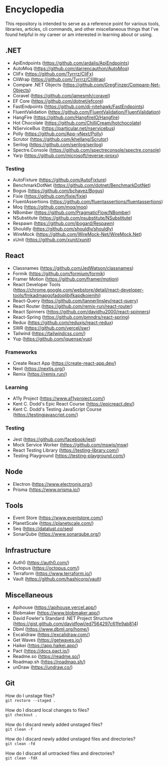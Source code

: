 # Encyclopedia

This repository is intended to serve as a reference point for various tools, libraries, articles, cli commands, and other miscellaneous things that I've found helpful in my career or am interested in learning about or using.

## .NET

- ApiEndpoints (https://github.com/ardalis/ApiEndpoints)
- AutoMoq (https://github.com/darrencauthon/AutoMoq)
- CliFx (https://github.com/Tyrrrz/CliFx)
- CliWrap (https://github.com/Tyrrrz/CliWrap)
- Compare .NET Objects (https://github.com/GregFinzer/Compare-Net-Objects)
- Coravel (https://github.com/jamesmh/coravel)
- EF Core (https://github.com/dotnet/efcore)
- FastEndpoints (https://github.com/dj-nitehawk/FastEndpoints)
- FluentValidation (https://github.com/FluentValidation/FluentValidation)
- HangFire (https://github.com/HangfireIO/Hangfire)
- Hot Chocolate (https://github.com/ChilliCream/hotchocolate)
- NServiceBus (https://particular.net/nservicebus)
- Polly (https://github.com/App-vNext/Polly)
- Scrutor (https://github.com/khellang/Scrutor)
- Serilog (https://github.com/serilog/serilog)
- Spectre.Console (https://github.com/spectreconsole/spectre.console)
- Yarp (https://github.com/microsoft/reverse-proxy)

### Testing

- AutoFixture (https://github.com/AutoFixture)
- BenchmarkDotNet (https://github.com/dotnet/BenchmarkDotNet)
- Bogus (https://github.com/bchavez/Bogus)
- Fixie (https://github.com/fixie/fixie)
- FluentAssertions (https://github.com/fluentassertions/fluentassertions)
- Moq (https://github.com/moq/moq)
- NBomber (https://github.com/PragmaticFlow/NBomber)
- NSubstitute (https://github.com/nsubstitute/NSubstitute)
- Respawn (https://github.com/jbogard/Respawn)
- Shouldly (https://github.com/shouldly/shouldly)
- WireMock (https://github.com/WireMock-Net/WireMock.Net)
- xUnit (https://github.com/xunit/xunit)

## React

- Classnames (https://github.com/JedWatson/classnames)
- Formik (https://github.com/formium/formik)
- Framer Motion (https://github.com/framer/motion)
- React Developer Tools (https://chrome.google.com/webstore/detail/react-developer-tools/fmkadmapgofadopljbjfkapdkoienihi)
- React-Query (https://github.com/tannerlinsley/react-query)
- React Router (https://github.com/remix-run/react-router)
- React Spinners (https://github.com/davidhu2000/react-spinners)
- React-Spring (https://github.com/pmndrs/react-spring)
- Redux (https://github.com/reduxjs/react-redux)
- SWR (https://github.com/vercel/swr)
- Tailwind (https://tailwindcss.com/)
- Yup (https://github.com/jquense/yup)

### Frameworks

- Create React App (https://create-react-app.dev/)
- Next (https://nextjs.org/)
- Remix (https://remix.run/)

### Learning

- A11y Project (https://www.a11yproject.com/)
- Kent C. Dodd's Epic React Course (https://epicreact.dev/)
- Kent C. Dodd's Testing JavaScript Course (https://testingjavascript.com/)

### Testing

- Jest (https://github.com/facebook/jest)
- Mock Service Worker (https://github.com/mswjs/msw)
- React Testing Library (https://testing-library.com/)
- Testing Playground (https://testing-playground.com/)

## Node

- Electron (https://www.electronjs.org/)
- Prisma (https://www.prisma.io/)

## Tools

- Event Store (https://www.eventstore.com/)
- PlanetScale (https://planetscale.com/)
- Seq (https://datalust.co/seq)
- SonarQube (https://www.sonarqube.org/)

## Infrastructure

- Auth0 (https://auth0.com/)
- Octopus (https://octopus.com/)
- Terraform (https://www.terraform.io/)
- Vault (https://github.com/hashicorp/vault)

## Miscellaneous

- Apihouse (https://apihouse.vercel.app/)
- Blobmaker (https://www.blobmaker.app/)
- David Fowler's Standard .NET Project Structure (https://gist.github.com/davidfowl/ed7564297c61fe9ab814)
- Dbml (https://www.dbml.org/home/)
- Excalidraw (https://excalidraw.com/)
- Get Waves (https://getwaves.io/)
- Haikei (https://app.haikei.app/)
- Pact (https://docs.pact.io/)
- Readme.so (https://readme.so/)
- Roadmap.sh (https://roadmap.sh/)
- unDraw (https://undraw.co/)

## Git

How do I unstage files?\
`git restore --staged .`

How do I discard local changes to files?\
`git checkout .`

How do I discard newly added unstaged files?\
`git clean -f`

How do I discard newly added unstaged files and directories?\
`git clean -fd`

How do I discard all untracked files and directories?\
`git clean -fdX`
